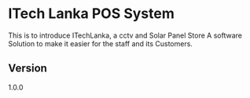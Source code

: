 # ITech Lanka POS System
This is to introduce ITechLanka, a cctv and Solar Panel Store A software Solution to make it easier for the staff and its Customers.

## Version
1.0.0


